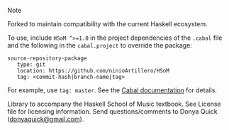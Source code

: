 > [!NOTE]
> Forked to maintain compatibility with the current Haskell ecosystem.
>
> To use, include   `HSoM ^>=1.0` in the project dependencies of the `.cabal` file
> and the following in the `cabal.project` to override the package:
>
> ```
> source-repository-package
>    type: git
>    location: https://github.com/ninioArtillero/HSoM
>    tag: <commit-hash|branch-name|tag>
> ```
> For example, use `tag: master`.
> See the
> [Cabal documentation](https://cabal.readthedocs.io/en/stable/cabal-project-description-file.html#specifying-packages-from-remote-version-control-locations)
> for details.


Library to accompany the Haskell School of Music textbook.
See License file for licensing information.
Send questions/comments to Donya Quick (donyaquick@gmail.com).
